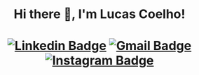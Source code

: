<h1 align="center"> Hi there 👋, I'm Lucas Coelho!</h1>

<h1 align="center">

  [![Linkedin Badge](https://img.shields.io/badge/-LinkedIn-blue?style=flat-square&logo=Linkedin&logoColor=white&link=https://www.linkedin.com/in/lucascoelhosi/)](https://www.linkedin.com/in/lucascoelhosi/)
  [![Gmail Badge](https://img.shields.io/badge/-Gmail-c14438?style=flat-square&logo=Gmail&logoColor=white&link=mailto:lucascoelhosi96@gmail.com)](mailto:lucascoelhosi96@gmail.com)
  [![Instagram Badge](https://img.shields.io/badge/-Instagram-D94363?style=flat-square&logo=Instagram&logoColor=white&link=https://www.instagram.com/o_lucascoelho/)](https://www.instagram.com/o_lucascoelho/)

</h1>
